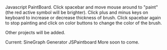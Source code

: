 Javascript PaintBoard. Click spacebar and move mouse around to "paint" (the red active symbol will be brighter). Click plus and minus keys on keyboard to increase or decrease thickness of brush. Click spacebar again to stop painting and click on color buttons to change the color of the brush.

Other projects will be added.

Current:
SineGraph Generator
JSPaintboard
More soon to come.
